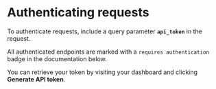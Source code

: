 # Authenticating requests

To authenticate requests, include a query parameter **`api_token`** in the request.

All authenticated endpoints are marked with a `requires authentication` badge in the documentation below.

You can retrieve your token by visiting your dashboard and clicking <b>Generate API token</b>.
